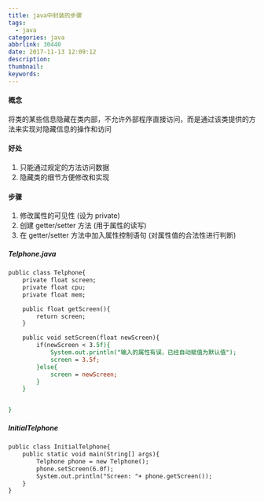 ```yaml
---
title: java中封装的步骤
tags:
  - java
categories: java
abbrlink: 30440
date: 2017-11-13 12:09:12
description:
thumbnail:
keywords:
---
```


#### 概念

将类的某些信息隐藏在类内部，不允许外部程序直接访问，而是通过该类提供的方法来实现对隐藏信息的操作和访问

#### 好处

1. 只能通过规定的方法访问数据
2. 隐藏类的细节方便修改和实现

#### 步骤

1. 修改属性的可见性 (设为 private)
2. 创建 getter/setter 方法 (用于属性的读写)
3. 在 getter/setter 方法中加入属性控制语句 (对属性值的合法性进行判断)

<!-- more -->

##### Telphone.java

```jsp
public class Telphone{
    private float screen;
    private float cpu;
    private float mem;

    public float getScreen(){
        return screen;
    }

    public void setScreen(float newScreen){
        if(newScreen < 3.5f){
            System.out.println("输入的属性有误，已经自动赋值为默认值");
            screen = 3.5f;
        }else{
            screen = newScreen;
        }
    }


}
```

##### InitialTelphone

```jsp
public class InitialTelphone{
    public static void main(String[] args){
        Telphone phone = new Telphone();
        phone.setScreen(6.0f);
        System.out.println("Screen: "+ phone.getScreen());
    }
}
```
